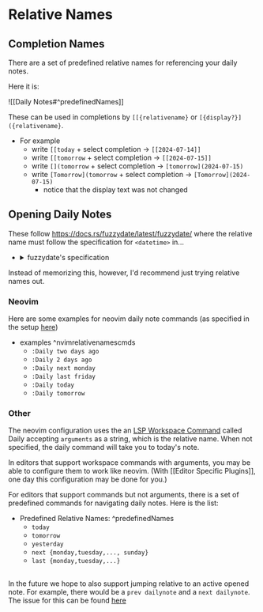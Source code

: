 




# Relative Names

## Completion Names

There are a set of predefined relative names for referencing your daily notes. 

Here it is: 

![[Daily Notes#^predefinedNames]]

These can be used in completions by `[[{relativename}` or `[{display?}]({relativename}`. 

- For example
    * write `[[today` + select completion -> `[[2024-07-14]]`
    * write `[[tomorrow` + select completion -> `[[2024-07-15]]`
    * write `[](tomorrow` + select completion -> `[tomorrow](2024-07-15)`
    * write `[Tomorrow](tomorrow` + select completion -> `[Tomorrow](2024-07-15)`
        + notice that the display text was not changed

## Opening Daily Notes

These follow https://docs.rs/fuzzydate/latest/fuzzydate/ where the relative name must follow the specification for `<datetime>` in...

- <details><summary>fuzzydate's specification</summary>

    ```
    <datetime> ::= <time>
                 | <date> <time>
                 | <date> , <time>
                 | <duration> after <datetime>
                 | <duration> from <datetime>
                 | <duration> before <datetime>
                 | <duration> ago
                 | now

    <article> ::= a
               | an
               | the

    <date> ::= today
             | tomorrow
             | yesterday
             | <num> / <num> / <num>
             | <num> - <num> - <num>
             | <num> . <num> . <num>
             | <month> <num> <num>
             | <relative_specifier> <unit>
             | <relative_specifier> <weekday>
             | <weekday>

    <relative_specifier> ::= this
                           | next
                           | last

    <weekday> ::= monday
                | tuesday
                | wednesday
                | thursday
                | friday
                | saturday
                | sunday
                | mon
                | tue
                | wed
                | thu
                | fri
                | sat
                | sun

    <month> ::= january
              | february
              | march
              | april
              | may
              | june
              | july
              | august
              | september
              | october
              | november
              | december
              | jan
              | feb
              | mar
              | apr
              | jun
              | jul
              | aug
              | sep
              | oct
              | nov
              | dec

    <duration> ::= <num> <unit>
                 | <article> <unit>
                 | <duration> and <duration>

    <time> ::= <num>:<num>
             | <num>:<num> am
             | <num>:<num> pm
             |

    <unit> ::= day
             | days
             | week
             | weeks
             | hour
             | hours
             | minute
             | minutes
             | min
             | mins
             | month
             | months
             | year
             | years

    <num> ::= <num_triple> <num_triple_unit> and <num>
            | <num_triple> <num_triple_unit> <num>
            | <num_triple> <num_triple_unit>
            | <num_triple_unit> and <num>
            | <num_triple_unit> <num>
            | <num_triple_unit>
            | <num_triple>
            | NUM   ; number literal greater than or equal to 1000

    <num_triple> ::= <ones> hundred and <num_double>
                   | <ones> hundred <num_double>
                   | <ones> hundred
                   | hundred and <num_double>
                   | hundred <num_double>
                   | hundred
                   | <num_double>
                   | NUM    ; number literal less than 1000 and greater than 99

    <num_triple_unit> ::= thousand
                        | million
                        | billion

    <num_double> ::= <ones>
                   | <tens> - <ones>
                   | <tens> <ones>
                   | <tens>
                   | <teens>
                   | NUM    ; number literal less than 100 and greater than 19

    <tens> ::= twenty
             | thirty
             | forty
             | fifty
             | sixty
             | seventy
             | eighty
             | ninety

    <teens> ::= ten
              | eleven
              | twelve
              | thirteen
              | fourteen
              | fifteen
              | sixteen
              | seventeen
              | eighteen
              | nineteen
              | NUM     ; number literal less than 20 and greater than 9

    <ones> ::= one
             | two
             | three
             | four
             | five
             | six
             | seven
             | eight
             | nine
             | NUM      ; number literal less than 10
    ```

</details>


Instead of memorizing this, however, I'd recommend just trying relative names out. 

### Neovim

Here are some examples for neovim daily note commands (as specified in the setup [here](Setup#^nvimconfigsetup))

- examples ^nvimrelativenamescmds
    * `:Daily two days ago`
    * `:Daily 2 days ago`
    * `:Daily next monday`
    * `:Daily last friday`
    * `:Daily today`
    * `:Daily tomorrow`

### Other

The neovim configuration uses the an [LSP Workspace Command]() called Daily accepting `arguments` as a string, which is the relative name. When not specified, the daily command will take you to today's note. 

In editors that support workspace commands with arguments, you may be able to configure them to work like neovim. (With [[Editor Specific Plugins]], one day this configuration may be done for you.)

For editors that support commands but not arguments, there is a set of predefined commands for navigating daily notes. Here is the list:



- Predefined Relative Names: ^predefinedNames
    * `today`
    * `tomorrow`
    * `yesterday`
    * `next {monday,tuesday,..., sunday}`
    * `last {monday,tuesday,...}`

## 

In the future we hope to also support jumping relative to an active opened note. For example, there would be a `prev dailynote` and a `next dailynote`. The issue for this can be found [here](https://github.com/Feel-ix-343/markdown-oxide/issues/101)



